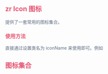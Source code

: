 <script setup>
import ShowIconList from './demos/ShowIconList.vue'//展示
import BaseUse from './demos/BaseUse.vue'//基本使用
</script>

## <font color=#e55472>zr Icon 图标</font>

<font color=#5e6d82>提供了一套常用的图标集合。</font>

### <font color=#e55472>使用方法</font>

<font color=#5e6d82>直接通过设置类名为 iconName 来使用即可。例如</font>
<BaseUse/>

## <font color=#e55472> 图标集合 </font>

<ShowIconList/>
